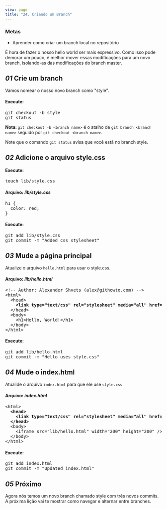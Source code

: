 ```yaml
---
view: page
title: "24. Criando um Branch"
---
```


<h3>Metas</h3>

<ul><li>Aprender como criar um branch local no reposit&oacute;rio</li></ul>

<p>&Eacute; hora de fazer o nosso hello world ser mais expressivo. Como isso pode demorar um pouco, &eacute; melhor mover essas modifica&ccedil;&otilde;es para um novo branch, isolando-as das modifica&ccedil;&otilde;es do branch master.</p>

<h2><em>01</em> Crie um branch</h2>

<p>Vamos nomear o nosso novo branch como "style".</p>

<h4 class="h4-pre">Execute:</h4>

<pre class="instructions">git checkout -b style
git status</pre>

<p class="note"><strong>Nota: </strong><code>git checkout -b &lt;branch name&gt;</code> &eacute; o atalho de <code>git branch &lt;branch name&gt;</code> seguido por <code>git checkout &lt;branch name&gt;</code>.</p>

<p>Note que o comando <code>git status</code> avisa que voc&ecirc; est&aacute; no branch style.</p>

<h2><em>02</em> Adicione o arquivo style.css</h2>

<h4 class="h4-pre">Execute:</h4>

<pre class="instructions">touch lib/style.css</pre>

<h4 class="h4-pre">Arquivo: <em>lib/style.css</em></h4>

<pre class="file">h1 {
  color: red;
}</pre>

<h4 class="h4-pre">Execute:</h4>

<pre class="instructions">git add lib/style.css
git commit -m "Added css stylesheet"</pre>

<h2><em>03</em> Mude a p&aacute;gina principal</h2>

<p>Atualize o arquivo <code>hello.html</code> para usar o style.css.</p>

<h4 class="h4-pre">Arquivo: <em>lib/hello.html</em></h4>

<pre class="file">&lt;!-- Author: Alexander Shvets (alex@githowto.com) --&gt;
&lt;html&gt;
  &lt;head&gt;
<strong>    &lt;link type="text/css" rel="stylesheet" media="all" href="style.css" /&gt;</strong>
  &lt;/head&gt;
  &lt;body&gt;
    &lt;h1&gt;Hello, World!&lt;/h1&gt;
  &lt;/body&gt;
&lt;/html&gt;</pre>

<h4 class="h4-pre">Execute:</h4>

<pre class="instructions">git add lib/hello.html
git commit -m "Hello uses style.css"</pre>

<h2><em>04</em> Mude o index.html</h2>

<p>Atualide o arquivo <code>index.html</code> para que ele use <code>style.css</code></p>

<h4 class="h4-pre">Arquivo: <em>index.html</em></h4>

<pre class="file">&lt;html&gt;
<strong>  &lt;head&gt;
    &lt;link type="text/css" rel="stylesheet" media="all" href="lib/style.css" /&gt;
  &lt;/head&gt;</strong>
  &lt;body&gt;
    &lt;iframe src="lib/hello.html" width="200" height="200" /&gt;
  &lt;/body&gt;
&lt;/html&gt;</pre>

<h4 class="h4-pre">Execute:</h4>

<pre class="instructions">git add index.html
git commit -m "Updated index.html"</pre>

<h2><em>05</em> Pr&oacute;ximo</h2>

<p>Agora n&oacute;s temos um novo branch chamado style com tr&ecirc;s novos commits. A pr&oacute;xima li&ccedil;&atilde;o vai te mostrar como navegar e alternar entre branches.</p>
